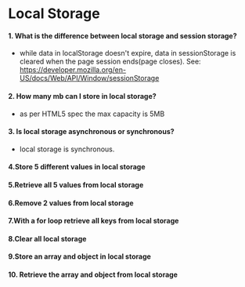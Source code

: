 # Local Storage

#### 1. What is the difference between local storage and session storage?

-   while data in localStorage doesn't expire, data in sessionStorage is cleared when the page session ends(page closes). See: https://developer.mozilla.org/en-US/docs/Web/API/Window/sessionStorage

#### 2. How many mb can I store in local storage?

-   as per HTML5 spec the max capacity is 5MB

#### 3. Is local storage asynchronous or synchronous?

-   local storage is synchronous.

#### 4.Store 5 different values in local storage

#### 5.Retrieve all 5 values from local storage

#### 6.Remove 2 values from local storage

#### 7.With a for loop retrieve all keys from local storage

#### 8.Clear all local storage

#### 9.Store an array and object in local storage

#### 10. Retrieve the array and object from local storage
